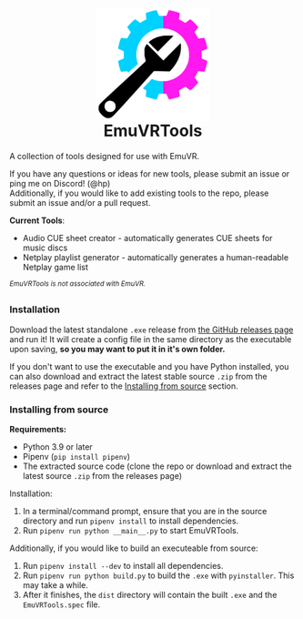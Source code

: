<p align="center" style="margin-bottom: 0px !important;">
  <img width="200" src="logo.png" alt="EmuVRTools Logo" align="center">
</p>
<h1 align="center" style="margin-top: 0px;">EmuVRTools</h1>
A collection of tools designed for use with EmuVR.

If you have any questions or ideas for new tools, please submit an issue or ping me on Discord! (@hp)  
Additionally, if you would like to add existing tools to the repo, please submit an issue and/or a pull request.

**Current Tools**:
- Audio CUE sheet creator - automatically generates CUE sheets for music discs
- Netplay playlist generator - automatically generates a human-readable Netplay game list

<sup>*EmuVRTools is not associated with EmuVR.*</sup>

### Installation
Download the latest standalone `.exe` release from [the GitHub releases page](https://github.com/hpenney2/EmuVRTools/releases) and run it!
It will create a config file in the same directory as the executable upon saving, **so you may want to put it in it's own folder.**

If you don't want to use the executable and you have Python installed,
you can also download and extract the latest stable source `.zip` from the releases page and refer to the [Installing from source](#installing-from-source) section.

### Installing from source
**Requirements:**
- Python 3.9 or later
- Pipenv (`pip install pipenv`)
- The extracted source code (clone the repo or download and extract the latest source `.zip` from the releases page)

Installation:
1. In a terminal/command prompt, ensure that you are in the source directory and run `pipenv install` to install dependencies.
2. Run `pipenv run python __main__.py` to start EmuVRTools.

Additionally, if you would like to build an executeable from source:
1. Run `pipenv install --dev` to install all dependencies.
2. Run `pipenv run python build.py` to build the `.exe` with `pyinstaller`. This may take a while.
3. After it finishes, the `dist` directory will contain the built `.exe` and the `EmuVRTools.spec` file.